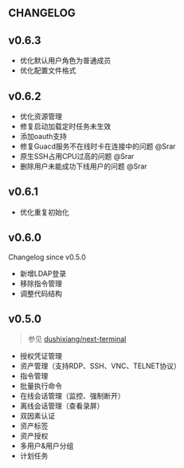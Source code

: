 ## CHANGELOG

## v0.6.3

- 优化默认用户角色为普通成员
- 优化配置文件格式

## v0.6.2

- 优化资源管理
- 修复启动加载定时任务未生效
- 添加oauth支持
- 修复Guacd服务不在线时卡在连接中的问题 @Srar
- 原生SSH占用CPU过高的问题 @Srar
- 删除用户未能成功下线用户的问题 @Srar

## v0.6.1

- 优化重复初始化

## v0.6.0

Changelog since v0.5.0

- 新增LDAP登录
- 移除指令管理
- 调整代码结构

## v0.5.0

> 参见 [dushixiang/next-terminal](https://github.com/dushixiang/next-terminal)

- 授权凭证管理
- 资产管理（支持RDP、SSH、VNC、TELNET协议）
- 指令管理
- 批量执行命令
- 在线会话管理（监控、强制断开）
- 离线会话管理（查看录屏）
- 双因素认证
- 资产标签
- 资产授权
- 多用户&用户分组
- 计划任务